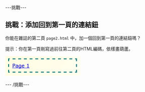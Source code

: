 ---挑戰---

## 挑戰：添加回到第一頁的連結鈕

你能在雜誌的第二頁 `page2.html` 中，加一個回到第一頁的連結鈕嗎？

提示：你在第一頁剛寫過前往第二頁的HTML編碼，依樣畫葫蘆。

![截圖](images/magazine-page1-link.png)

--- /挑戰---